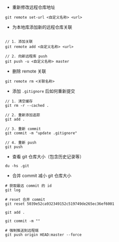 - 重新修改远程仓库地址  

```git
git remote set-url <自定义名称> <url>
```

- 为本地库添加新的远程仓库关联

```git

// 1. 添加关联
git remote add <自定义名称> <url>

// 2. 向新远程库 push
git push -u <自定义名称> master
```

- 删除 remote 关联

```git
git remote rm <关联名称> 
```

- 添加 `.gitignore` 后如何重新提交

```git
// 1. 清空缓存
git rm -r --cached .

// 2. 重新添加追踪
git add .

// 3. 重新 commit
git commit -m "update .gitignore"

// 4. 重新 push
git push
```


- 查看 git 仓库大小（包含历史记录等）

```
du -hs .git
```


- 合并 commit 减小 git 仓库大小

```
# 获取最远 commit 的 id
git log

# reset 合并 commit
git reset 5039e52ca932349152c519749de265ec36ef6001

git add .

git commit -m ""

# 强制推送到远程端
git push origin HEAD:master --force
```


